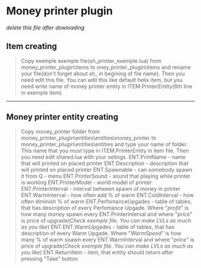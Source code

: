 # Money printer plugin
_delete this file after dowloading_

## Item creating
>Copy exemple exemple file(sh_printer_exemple.lua) from money_printer_plugin\items to oney_printer_plugin\items and rename your file(don't forget about sh_ in begining of file name). Then you need edit this file. You can edit this like default helix item, but you need write name of money printer entity in ITEM.PrinterEntity(6th line in exemple item)
***
## Money printer entity creating
>Copy money_printer folder from money_printer_plugin\entities\entities\money_printer to money_printer_plugin\entities\entities and type your name of folder. This name that you must type in ITEM.PrinterEntity in item file.
>Then you need edit shared.lua with your setings.
>ENT.PrintName - name that will printed on placed printer
>ENT.Description - description that will printed on placed printer
>ENT.Spawnable - can somebody spawn it from Q - menu
>ENT.PrinterSound - sound that playing while printer is working
>ENT.PrinterModel - world model of printer
>ENT.PrinterInterval - interval between spawn of money in printer
>ENT.WarmInterval - how often add % of warm
>ENT.ColdInterval - how often diminish % of warm
>ENT.PerfomanceUpgades - table of tables, that has description of every Perfomance Upgade. Where "_profit_" is how many money spawn every ENT.PrinterInterval and where "_price_" is price of upgrade(_Check exemple file. You can make LVLs as much as you like_)
>ENT.ENT.WarmUpgades - table of tables, that has description of every Warm Upgade. Where "_WarmSpeed_" is how many % of warm soawn every ENT.WarmInterval and where "_price_" is price of upgrade(_Check exemple file. You can make LVLs as much as you like_)
>ENT.ReturnItem - item, that entity should return after pressing "Take" button
